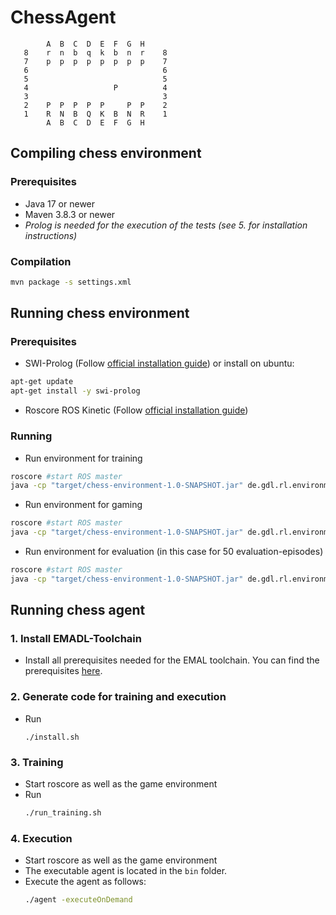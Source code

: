 # ChessAgent
```
        A  B  C  D  E  F  G  H
   8    r  n  b  q  k  b  n  r    8
   7    p  p  p  p  p  p  p  p    7
   6                              6
   5                              5
   4                   P          4
   3                              3
   2    P  P  P  P  P     P  P    2
   1    R  N  B  Q  K  B  N  R    1
        A  B  C  D  E  F  G  H
````
## Compiling chess environment
### Prerequisites
- Java 17 or newer
- Maven 3.8.3 or newer
- *Prolog is needed for the execution of the tests (see 5. for installation instructions)* 
### Compilation
```bash
mvn package -s settings.xml
```

## Running chess environment
###  Prerequisites
- SWI-Prolog (Follow [official installation guide](https://www.swi-prolog.org/build/unix.html)) or install on ubuntu:
```bash
apt-get update
apt-get install -y swi-prolog
```
- Roscore
ROS Kinetic (Follow [official installation guide](http://wiki.ros.org/Installation/Ubuntu))

### Running 
- Run environment for training
```bash
roscore #start ROS master
java -cp "target/chess-environment-1.0-SNAPSHOT.jar" de.gdl.rl.environment.games.chess.ChessEnv --training
```
- Run environment for gaming
```bash
roscore #start ROS master
java -cp "target/chess-environment-1.0-SNAPSHOT.jar" de.gdl.rl.environment.games.chess.ChessEnv --gaming
```
- Run environment for evaluation (in this case for 50 evaluation-episodes)
```bash
roscore #start ROS master
java -cp "target/chess-environment-1.0-SNAPSHOT.jar" de.gdl.rl.environment.games.chess.ChessEnv --evaluation 50
```
## Running chess agent
### 1. Install EMADL-Toolchain
  - Install all prerequisites needed for the EMAL toolchain. You can find the prerequisites [here](doc/EMADL_SETUP.md).
### 2. Generate code for training and execution
  - Run 
    ```
    ./install.sh
    ```
### 3. Training
  - Start roscore as well as the game environment
  - Run 
    ```bash
    ./run_training.sh
    ```
### 4. Execution
  - Start roscore as well as the game environment
  - The executable agent is located in the ```bin``` folder. 
  - Execute the agent as follows:
    ```bash
    ./agent -executeOnDemand
    ```